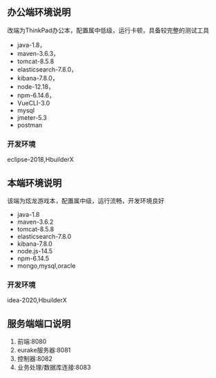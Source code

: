 ## 办公端环境说明
改端为ThinkPad办公本，配置属中低级，运行卡顿，具备较完整的测试工具

- java-1.8，
- maven-3.6.3，
- tomcat-8.5.8
- elasticsearch-7.8.0，
- kibana-7.8.0，
- node-12.18，
- npm-6.14.6，
- VueCLI-3.0
- mysql
- jmeter-5.3
- postman

### 开发环境
eclipse-2018,HbuilderX

## 本端环境说明
该端为炫龙游戏本，配置属中级，运行流畅，开发环境良好

- java-1.8
- maven-3.6.2
- tomcat-8.5.8
- elasticsearch-7.8.0
- kibana-7.8.0
- node.js-14.5
- npm-6.14.5
- mongo,mysql,oracle

### 开发环境
idea-2020,HbuilderX

## 服务端端口说明
1. 前端:8080
2. eurake服务器:8081
3. 控制器:8082
4. 业务处理/数据库连接:8083
